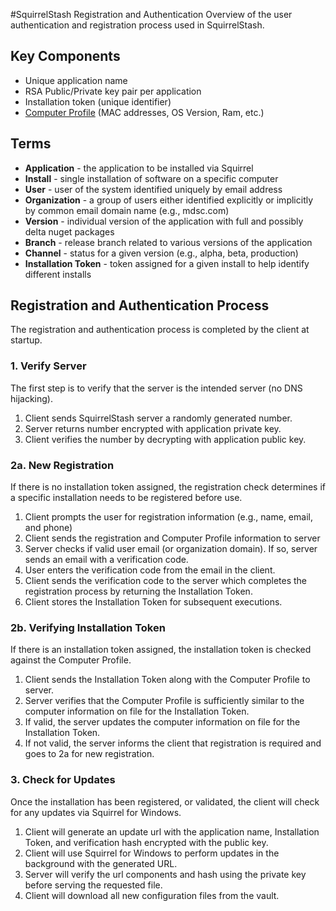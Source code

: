 #SquirrelStash Registration and Authentication
Overview of the user authentication and registration process used in SquirrelStash.

## Key Components

* Unique application name
* RSA Public/Private key pair per application
* Installation token (unique identifier)
* [Computer Profile](ComputerProfile.md) (MAC addresses, OS Version, Ram, etc.) 

## Terms

* **Application** - the application to be installed via Squirrel
* **Install** - single installation of software on a specific computer
* **User** - user of the system identified uniquely by email address
* **Organization** - a group of users either identified explicitly or implicitly by common email domain name (e.g., mdsc.com)
* **Version** - individual version of the application with full and possibly delta nuget packages
* **Branch** - release branch related to various versions of the application
* **Channel** - status for a given version (e.g., alpha, beta, production)
* **Installation Token** - token assigned for a given install to help identify different installs

## Registration and Authentication Process
The registration and authentication process is completed by the client at startup. 

### 1. Verify Server
The first step is to verify that the server is the intended server (no DNS hijacking).

1. Client sends SquirrelStash server a randomly generated number.
1. Server returns number encrypted with application private key.
1. Client verifies the number by decrypting with application public key.

### 2a. New Registration
If there is no installation token assigned, the registration check determines if a specific installation needs to be registered before use. 

1. Client prompts the user for registration information (e.g., name, email, and phone)
1. Client sends the registration and Computer Profile information to server
1. Server checks if valid user email (or organization domain). If so, server sends an email with a verification code.
1. User enters the verification code from the email in the client.
1. Client sends the verification code to the server which completes the registration process by returning the Installation Token.
1. Client stores the Installation Token for subsequent executions.

### 2b. Verifying Installation Token
If there is an installation token assigned, the installation token is checked against the Computer Profile. 

1. Client sends the Installation Token along with the Computer Profile to server.
1. Server verifies that the Computer Profile is sufficiently similar to the computer information on file for the Installation Token.
1. If valid, the server updates the computer information on file for the Installation Token.
1. If not valid, the server informs the client that registration is required and goes to 2a for new registration. 

### 3. Check for Updates
Once the installation has been registered, or validated, the client will check for any updates via Squirrel for Windows.

1. Client will generate an update url with the application name, Installation Token, and verification hash encrypted with the public key.
1. Client will use Squirrel for Windows to perform updates in the background with the generated URL.
1. Server will verify the url components and hash using the private key before serving the requested file.
1. Client will download all new configuration files from the vault.
